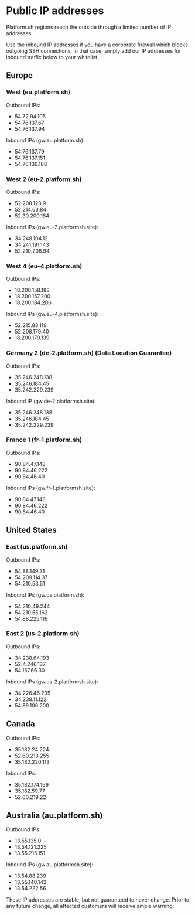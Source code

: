 # Public IP addresses

Platform.sh regions reach the outside through a limited number of IP addresses.

Use the inbound IP addresses if you have a corporate firewall which blocks outgoing SSH connections.  In that case, simply add our IP addresses for inbound traffic below to your whitelist.

## Europe

### West (eu.platform.sh)

Outbound IPs:

* 54.72.94.105
* 54.76.137.67
* 54.76.137.94

Inbound IPs (gw.eu.platform.sh):

* 54.76.137.79
* 54.76.137.151
* 54.76.136.188

### West 2 (eu-2.platform.sh)

Outbound IPs:

* 52.208.123.9
* 52.214.63.84
* 52.30.200.164

Inbound IPs (gw.eu-2.platformsh.site):

* 34.248.104.12
* 34.241.191.143
* 52.210.208.94

### West 4 (eu-4.platform.sh)

Outbound IPs:

* 18.200.158.188
* 18.200.157.200
* 18.200.184.206

Inbound IPs (gw.eu-4.platformsh.site):

* 52.215.88.119
* 52.208.179.40
* 18.200.179.139

### Germany 2 (de-2.platform.sh) (Data Location Guarantee)

Outbound IPs:

* 35.246.248.138
* 35.246.184.45
* 35.242.229.239

Inbound IP (gw.de-2.platformsh.site):

* 35.246.248.138
* 35.246.184.45
* 35.242.229.239

### France 1 (fr-1.platform.sh)

Outbound IPs:

* 90.84.47.148
* 90.84.46.222
* 90.84.46.40

Inbound IPs (gw.fr-1.platformsh.site):

* 90.84.47.148
* 90.84.46.222
* 90.84.46.40

## United States

### East (us.platform.sh)

Outbound IPs:

* 54.88.149.31
* 54.209.114.37
* 54.210.53.51

Inbound IPs (gw.us.platform.sh):

* 54.210.49.244
* 54.210.55.162
* 54.88.225.116

### East 2 (us-2.platform.sh)

Outbound IPs:

* 34.238.64.193
* 52.4.246.137
* 54.157.66.30

Inbound IPs (gw.us-2.platformsh.site):

* 34.226.46.235
* 34.238.11.122
* 54.89.106.200


## Canada

Outbound IPs:

* 35.182.24.224
* 52.60.213.255
* 35.182.220.113

Inbound IPs:

* 35.182.174.169
* 35.182.59.77
* 52.60.219.22


## Australia (au.platform.sh)

Outbound IPs:

* 13.55.135.0
* 13.54.121.225
* 13.55.215.151

Inbound IPs (gw.au.platformsh.site):

* 13.54.88.239
* 13.55.140.143
* 13.54.222.56

These IP addresses are stable, but not guaranteed to never change. Prior to
any future change, all affected customers will receive ample warning.
